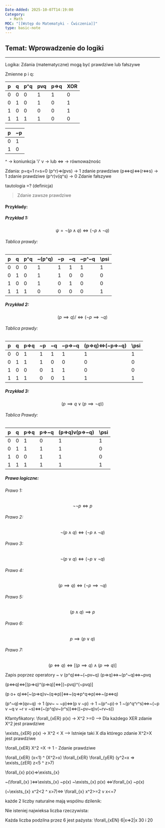 ```yaml
---
Date-Added: 2025-10-07T14:19:00
Category:
  - Math
MOC: "[[Wstęp do Matematyki - Ćwiczenia]]"
type: basic-note
---
```

## Temat: Wprowadzenie do logiki
- - -
Logika:
Zdania (matematyczne) mogą być prawdziwe lub fałszywe

Zmienne p i q:

| p   | q   | p^q | pvq | p=>q | XOR |
| --- | --- | --- | --- | ---- | --- |
| 0   | 0   | 0   | 1   | 1    | 0   |
| 0   | 1   | 0   | 1   | 0    | 1   |
| 1   | 0   | 0   | 0   | 0    | 1   |
| 1   | 1   | 1   | 1   | 0    | 0   |

| p   | ~p  |
| --- | --- |
| 0   | 1   |
| 1   | 0   |
^ -> koniunkcja 'i'
v -> lub
<=> -> równoważnośc

Zdania:
p=q=1
r=s=0
(p^r)=>(pvs) -> 1 zdanie prawdziwe
(p<=>q)<=>(r<=>s) -> 1 zdanie prawdziwe
(p^r)v(q^s) -> 0 Zdanie fałszywe

tautologia =? (definicja)
> Zdanie zawsze prawdziwe
#### Przykłady:
##### Przykład 1:

$$\psi = \neg (p\land q)\iff(\neg p\land\neg q)
$$
###### Tablica prawdy:

| p   | q   | p^q | ~(p^q) | ~p  | ~q  | ~p^~q | \psi |
| --- | --- | --- | ------ | --- | --- | ----- | ---- |
| 0   | 0   | 0   | 1      | 1   | 1   | 1     | 1    |
| 0   | 1   | 0   | 1      | 1   | 0   | 0     | 0    |
| 1   | 0   | 0   | 1      | 0   | 1   | 0     | 0    |
| 1   | 1   | 1   | 0      | 0   | 0   | 0     | 1    |
##### Przykład 2:
$$(p\implies q)/\iff(\neg p\implies\neg q)
$$

###### Tablica prawdy:

| p   | q   | p=>q | ~p  | ~q  | ~p=>~q | (p=>q)<=>(~p=>~q) | \psi |
| --- | --- | ---- | --- | --- | ------ | ----------------- | ---- |
| 0   | 0   | 1    | 1   | 1   | 1      | 1                 | 1    |
| 0   | 1   | 1    | 1   | 0   | 0      | 0                 | 0    |
| 1   | 0   | 0    | 0   | 1   | 1      | 0                 | 0    |
| 1   | 1   | 1    | 0   | 0   | 1      | 1                 | 1    |
##### Przykład 3:
$$(p\implies q\lor(p\implies\neg q))
$$
###### Tablica Prawdy:

| p   | q   | p=>q | p=>~q | (p=>q)v(p=>~q) | \psi |
| --- | --- | ---- | ----- | -------------- | ---- |
| 0   | 0   | 1    | 0     | 1              | 1    |
| 0   | 1   | 1    | 1     | 1              | 0    |
| 1   | 0   | 0    | 1     | 1              | 0    |
| 1   | 1   | 1    | 1     | 1              | 1    |
##### Prawa logiczne:
###### Prawo 1:
$$\neg\neg p \iff p$$
###### Prawo 2:
$$\neg(p\land q) \iff (\neg p\land\neg q)$$
###### Prawo 3:
$$\neg(p\lor q)\iff(\neg p\lor\neg q)$$
###### Prawo 4:
$$(p\implies q)\iff(\neg p\implies\neg q)$$

###### Prawo 5:
$$(p\land q)\implies p$$
###### Prawo 6:
$$p\implies(p\lor q)$$
###### Prawo 7:
$$(p\iff q)\iff[(p\implies q)\land (p\implies q)]$$


Zapis poprzez operatory ~ v
(p^q)<=>~(~pv~q)
(p=>q)<=>~(p^~q)<=>~pvq

(p<=>q)<=>[(p=>q)^(p=>q)]<=>[(~pvq)^(~pvq)]

(p o+ q)<=>[~(p=>q)v~(q=>p)]<=>~(q=>p^q=>p)<=>~(p<=>q)

(p^~q)=>(qv~q) -> 1
(pv~ ~ ~p)<=>(p v ~p) -> 1
~(p^~p)-> 1
~(p^q^r^s)<=>~(~p v ~q v ~r v ~s)<=>(~(p^q)v~(r^s))<=>((~pv~q)v(~rv~s))

Kfantyfikatory:
\forall_{xER} p(x) -> X^2 >=0 --> Dla każdego XER zdanie X^2 jest prawdziwe

\exists_{xER} p(x) -> X^2 < X --> Istnieje taki X dla którego zdanie X^2>X jest prawdziwe

\forall_{xER} X^2 =X -> 1 - Zdanie prawdziwe

\forall_{xER} (x<1) ^ (X^2>x)
\forall_{xER} \forall_{yER} (y^2=x => \exists_{zER} z<5 ^ z>7)

\forall_{x} p(x)=>\exists_{x}

~(\forall_{x} )<=>\exists_{x} ~p(x)
~\exists_{x} p(x) <=>\forall_{x} ~p(x) 

(~\exists_{x} x^2<2 ^ x>7)<=> \forall_{x} x^2>=2 v x<=7

każde 2 liczby naturalne mają wspólnu dzilenik:

Nie isteniej najwieksa liczba rzeczywista:

Każda liczba podzilna przez 6 jest pażysta:
\forall_{xEN} 6|x=>2|x
30 i 20


